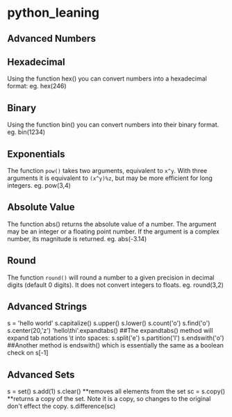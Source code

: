 # python_leaning

## Advanced Numbers


## Hexadecimal
Using the function hex() you can convert numbers into a hexadecimal format:
eg. hex(246)

## Binary
Using the function bin() you can convert numbers into their binary format.
eg. bin(1234)


## Exponentials
The function <code>pow()</code> takes two arguments, equivalent to ```x^y```.  With three arguments it is equivalent to ```(x^y)%z```, but may be more efficient for long integers.
eg. pow(3,4)


## Absolute Value
The function abs() returns the absolute value of a number. The argument may be an integer or a floating point number. If the argument is a complex number, its magnitude is returned.
eg. abs(-3.14)

## Round
The function <code>round()</code> will round a number to a given precision in decimal digits (default 0 digits). It does not convert integers to floats.
eg. round(3,2)

## Advanced Strings
s = 'hello world'
s.capitalize()
s.upper()
s.lower()
s.count('o')
s.find('o')
s.center(20,'z')
'hello\thi'.expandtabs() ##The expandtabs() method will expand tab notations \t into spaces:
s.split('e')
s.partition('l')
s.endswith('o') ##Another method is endswith() which is essentially the same as a boolean check on s[-1]


## Advanced Sets
s = set()
s.add(1)
s.clear() **removes all elements from the set
sc = s.copy()  **returns a copy of the set. Note it is a copy, so changes to the original don't effect the copy.
s.difference(sc)





